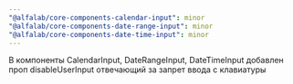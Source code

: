 ```yaml
---
"@alfalab/core-components-calendar-input": minor
"@alfalab/core-components-date-range-input": minor
"@alfalab/core-components-date-time-input": minor
---
```


В компоненты CalendarInput, DateRangeInput, DateTimeInput добавлен проп disableUserInput отвечающий за запрет ввода с клавиатуры
